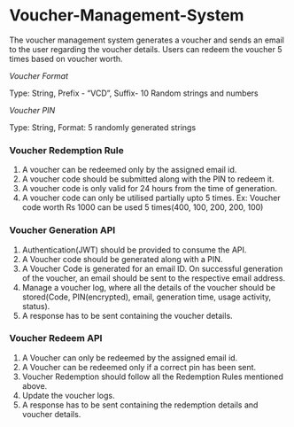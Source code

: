 # Voucher-Management-System
The voucher management system generates a voucher and sends an email to the user regarding the voucher details. Users can redeem the voucher 5 times based on voucher worth.

*Voucher Format*

Type: String, Prefix - “VCD”, Suffix- 10 Random strings and numbers

*Voucher PIN*

Type: String, Format: 5 randomly generated strings

### Voucher Redemption Rule

1. A voucher can be redeemed only by the assigned email id.
2. A voucher code should be submitted along with the PIN to redeem it.
3. A voucher code is only valid for 24 hours from the time of generation.
4. A voucher code can only be utilised partially upto 5 times. Ex: Voucher code
worth Rs 1000 can be used 5 times(400, 100, 200, 200, 100)

### Voucher Generation API 

1. Authentication(JWT) should be provided to consume the API.
2. A Voucher code should be generated along with a PIN.
3. A Voucher Code is generated for an email ID. On successful generation of the
voucher, an email should be sent to the respective email address.
4. Manage a voucher log, where all the details of the voucher should be
stored(Code, PIN(encrypted), email, generation time, usage activity, status).
5. A response has to be sent containing the voucher details.

### Voucher Redeem API

1. A Voucher can only be redeemed by the assigned email id.
2. A Voucher can be redeemed only if a correct pin has been sent.
3. Voucher Redemption should follow all the Redemption Rules mentioned above.
4. Update the voucher logs.
5. A response has to be sent containing the redemption details and voucher
details.

